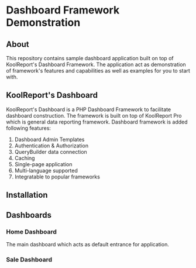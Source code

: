 # Dashboard Framework Demonstration

## About

This repository contains sample dashboard application built on top of KoolReport's Dashboard Framework. The application act as demonstration of framework's features and capabilities as well as examples for you to start with.

## KoolReport's Dashboard

KoolReport's Dashboard is a PHP Dashboard Framework to facilitate dashboard construction. The framework is built on top of KoolReport Pro which is general data reporting framework. Dashboard framework is added following features:

1. Dashboard Admin Templates
2. Authentication & Authorization
3. QueryBuilder data connection
4. Caching
5. Single-page application
6. Multi-language supported
7. Integratable to popular frameworks


## Installation

## Dashboards

### Home Dashboard

The main dashboard which acts as default entrance for application.

### Sale Dashboard
